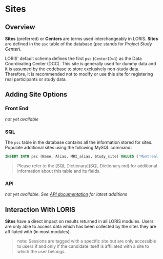 # Sites

## Overview

**Sites** (preferred) or **Centers** are terms used interchangeably 
in LORIS. **Sites** are defined in the `psc` table of the database 
(_psc_ stands for _Project Study Center_).

LORIS' default schema defines the first `psc` (`CenterID=1`) as the
Data Coordinating Center (DCC).  This site is generally used for
dummy data and it is assumed by the codebase to store exclusively 
non-study data. Therefore, it is recommended not to modify or use 
this site for registering real participants or study data.

## Adding Site Options

### Front End

_not yet available_

### SQL

The `psc` table in the database contains all the information stored
for sites. Populate additional sites using the following MySQL
command:

```sql 
INSERT INTO psc (Name, Alias, MRI_alias, Study_site) VALUES ('Montreal','MTL','MTL','Y');
```

> Please refer to the [SQL Dictionary](SQL Dictionary.md) for additional information about
> this table and its fields.

### API

 _not yet available. See [API documentation](../../../API/) for latest
additions_

## Interaction With LORIS

**Sites** have a direct impact on results returned in all LORIS modules. Users are only able to access data which has been collected by the sites they are affiliated with (in most modules).

> note: Sessions are tagged with a specific site but are only accessible to users if and only if the candidate itself is affiliated with a site to which the user belongs.
